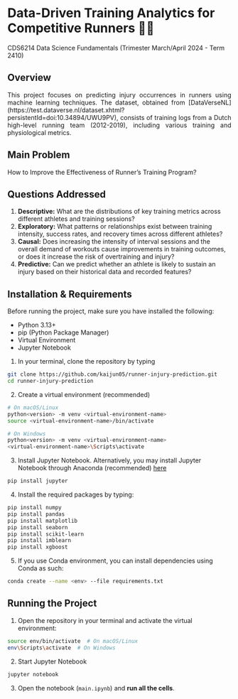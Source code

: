 # **Data-Driven Training Analytics for Competitive Runners 🏃‍♂️**
CDS6214 Data Science Fundamentals (Trimester March/April 2024 - Term 2410)

## **Overview**
<div align="justify"> 
This project focuses on predicting injury occurrences in runners using machine learning techniques. The dataset, obtained from [DataVerseNL](https://test.dataverse.nl/dataset.xhtml?persistentId=doi:10.34894/UWU9PV), consists of training logs from a Dutch high-level running team (2012-2019), including various training and physiological metrics.
</div>

## **Main Problem**
How to Improve the Effectiveness of Runner’s Training Program?

## **Questions Addressed**
1. **Descriptive:** What are the distributions of key training metrics across different athletes and training sessions?
2. **Exploratory:** What patterns or relationships exist between training intensity, success rates, and recovery times across different athletes?
3. **Causal:** Does increasing the intensity of interval sessions and the overall demand of workouts cause improvements in training outcomes, or does it increase the risk of overtraining and injury?
4. **Predictive:** Can we predict whether an athlete is likely to sustain an injury based on their historical data and recorded features?

## **Installation & Requirements**
Before running the project, make sure you have installed the following:
* Python 3.13+
* pip (Python Package Manager)
* Virtual Environment
* Jupyter Notebook

1. In your terminal, clone the repository by typing
```bash
git clone https://github.com/kaijun05/runner-injury-prediction.git
cd runner-injury-prediction
```
2. Create a virtual environment (recommended)
```bash
# On macOS/Linux
python<version> -m venv <virtual-environment-name>
source <virtual-environment-name>/bin/activate  

# On Windows
python<version> -m venv <virtual-environment-name>
<virtual-environment-name>\Scripts\activate
```
3. Install Jupyter Notebook. Alternatively, you may install Jupyter Notebook through Anaconda (recommended) [here](https://docs.jupyter.org/en/latest/install/notebook-classic.html)
```bash
pip install jupyter
```
4. Install the required packages by typing:
```bash
pip install numpy
pip install pandas
pip install matplotlib
pip install seaborn
pip install scikit-learn
pip install imblearn
pip install xgboost
```
5. If you use Conda environment, you can install dependencies using Conda as such:
```bash
conda create --name <env> --file requirements.txt
```

## **Running the Project**
1. Open the repository in your terminal and activate the virtual environment:
```bash
source env/bin/activate  # On macOS/Linux  
env\Scripts\activate  # On Windows
```
2. Start Jupyter Notebook
```bash
jupyter notebook
```
3. Open the notebook (`main.ipynb`) and **run all the cells**.
